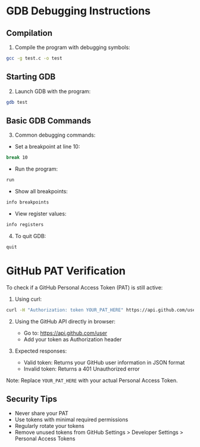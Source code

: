 # GDB Debugging Instructions

## Compilation
1. Compile the program with debugging symbols:

```bash
gcc -g test.c -o test
```

## Starting GDB
2. Launch GDB with the program:

```bash
gdb test
```

## Basic GDB Commands
3. Common debugging commands:

- Set a breakpoint at line 10:
```bash
break 10
```
- Run the program:
```bash
run
```
- Show all breakpoints:
```bash
info breakpoints
```
- View register values:
```bash
info registers
```

4. To quit GDB:
```bash
quit
```

# GitHub PAT Verification

To check if a GitHub Personal Access Token (PAT) is still active:

1. Using curl:
```bash
curl -H "Authorization: token YOUR_PAT_HERE" https://api.github.com/user
```

2. Using the GitHub API directly in browser:
   - Go to: https://api.github.com/user
   - Add your token as Authorization header

3. Expected responses:
   - Valid token: Returns your GitHub user information in JSON format
   - Invalid token: Returns a 401 Unauthorized error

Note: Replace `YOUR_PAT_HERE` with your actual Personal Access Token.

## Security Tips
- Never share your PAT
- Use tokens with minimal required permissions
- Regularly rotate your tokens
- Remove unused tokens from GitHub Settings > Developer Settings > Personal Access Tokens
